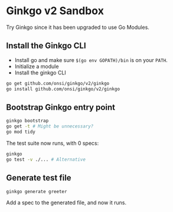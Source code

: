 # Ginkgo v2 Sandbox

Try Ginkgo since it has been upgraded to use Go Modules.

## Install the Ginkgo CLI

- Install go and make sure `$(go env GOPATH)/bin` is on your `PATH`.
- Initialize a module
- Install the ginkgo CLI

```sh
go get github.com/onsi/ginkgo/v2/ginkgo
go install github.com/onsi/ginkgo/v2/ginkgo
```

## Bootstrap Ginkgo entry point

```sh
ginkgo bootstrap
go get -t # Might be unnecessary?
go mod tidy
```

The test suite now runs, with 0 specs:

```sh
ginkgo
go test -v ./... # Alternative
```

## Generate test file

```sh
ginkgo generate greeter
```

Add a spec to the generated file, and now it runs.
